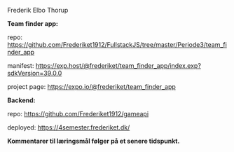 Frederik Elbo Thorup

**Team finder app:**

repo: https://github.com/Frederiket1912/FullstackJS/tree/master/Periode3/team_finder_app

manifest: https://exp.host/@frederiket/team_finder_app/index.exp?sdkVersion=39.0.0 

project page: https://expo.io/@frederiket/team_finder_app

**Backend:**

repo: https://github.com/Frederiket1912/gameapi

deployed: https://4semester.frederiket.dk/

**Kommentarer til læringsmål følger på et senere tidspunkt.**

